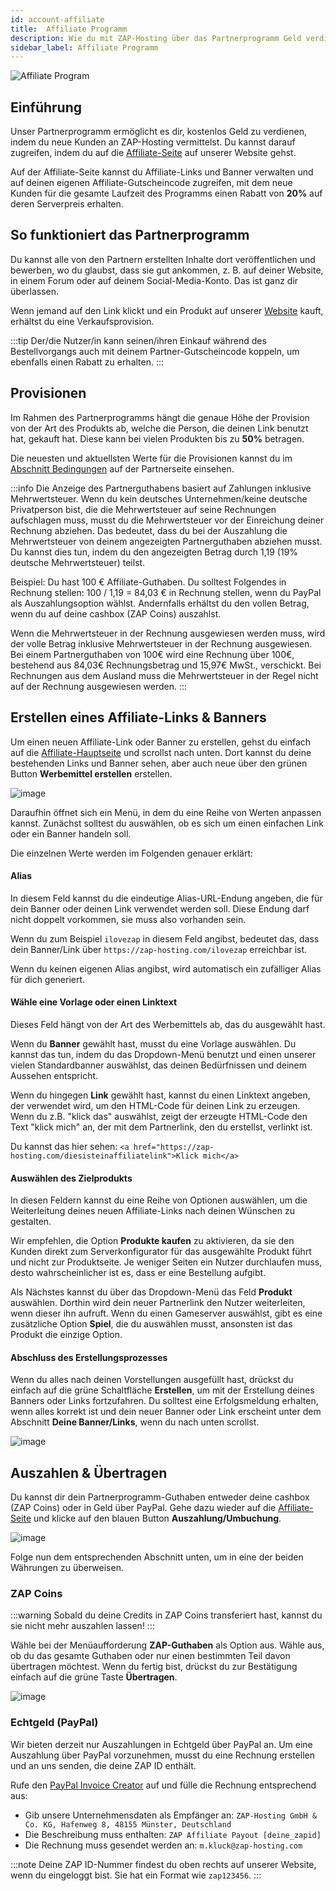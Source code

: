 ```yaml
---
id: account-affiliate
title:  Affiliate Programm
description: Wie du mit ZAP-Hosting über das Partnerprogramm Geld verdienen kannst - ZAP-Hosting.com Dokumentation
sidebar_label: Affiliate Programm
---
```


![Affiliate Program](https://screensaver01.zap-hosting.com/index.php/s/GoXwRnHrRARc4jk/preview)

## Einführung
Unser Partnerprogramm ermöglicht es dir, kostenlos Geld zu verdienen, indem du neue Kunden an ZAP-Hosting vermittelst. Du kannst darauf zugreifen, indem du auf die [Affiliate-Seite](https://zap-hosting.com/en/customer/affiliate/) auf unserer Website gehst.

Auf der Affiliate-Seite kannst du Affiliate-Links und Banner verwalten und auf deinen eigenen Affiliate-Gutscheincode zugreifen, mit dem neue Kunden für die gesamte Laufzeit des Programms einen Rabatt von **20%** auf deren Serverpreis erhalten.

## So funktioniert das Partnerprogramm
Du kannst alle von den Partnern erstellten Inhalte dort veröffentlichen und bewerben, wo du glaubst, dass sie gut ankommen, z. B. auf deiner Website, in einem Forum oder auf deinem Social-Media-Konto. Das ist ganz dir überlassen.

Wenn jemand auf den Link klickt und ein Produkt auf unserer [Website](https://zap-hosting.com/) kauft, erhältst du eine Verkaufsprovision. 

:::tip
Der/die Nutzer/in kann seinen/ihren Einkauf während des Bestellvorgangs auch mit deinem Partner-Gutscheincode koppeln, um ebenfalls einen Rabatt zu erhalten.
:::

## Provisionen
Im Rahmen des Partnerprogramms hängt die genaue Höhe der Provision von der Art des Produkts ab, welche die Person, die deinen Link benutzt hat, gekauft hat. Diese kann bei vielen Produkten bis zu **50%** betragen.

Die neuesten und aktuellsten Werte für die Provisionen kannst du im [Abschnitt Bedingungen](https://zap-hosting.com/en/customer/affiliate/conditions/) auf der Partnerseite einsehen.

:::info
Die Anzeige des Partnerguthabens basiert auf Zahlungen inklusive Mehrwertsteuer. Wenn du kein deutsches Unternehmen/keine deutsche Privatperson bist, die die Mehrwertsteuer auf seine Rechnungen aufschlagen muss, musst du die Mehrwertsteuer vor der Einreichung deiner Rechnung abziehen. Das bedeutet, dass du bei der Auszahlung die Mehrwertsteuer von deinem angezeigten Partnerguthaben abziehen musst. Du kannst dies tun, indem du den angezeigten Betrag durch 1,19 (19% deutsche Mehrwertsteuer) teilst.

Beispiel: Du hast 100 € Affiliate-Guthaben. Du solltest Folgendes in Rechnung stellen: 100 / 1,19 = 84,03 € in Rechnung stellen, wenn du PayPal als Auszahlungsoption wählst. Andernfalls erhältst du den vollen Betrag, wenn du auf deine cashbox (ZAP Coins) auszahlst.

Wenn die Mehrwertsteuer in der Rechnung ausgewiesen werden muss, wird der volle Betrag inklusive Mehrwertsteuer in der Rechnung ausgewiesen. Bei einem Partnerguthaben von 100€ wird eine Rechnung über 100€, bestehend aus 84,03€ Rechnungsbetrag und 15,97€ MwSt., verschickt. Bei Rechnungen aus dem Ausland muss die Mehrwertsteuer in der Regel nicht auf der Rechnung ausgewiesen werden.
:::

## Erstellen eines Affiliate-Links & Banners
Um einen neuen Affiliate-Link oder Banner zu erstellen, gehst du einfach auf die [Affiliate-Hauptseite](https://zap-hosting.com/en/customer/affiliate/) und scrollst nach unten. Dort kannst du deine bestehenden Links und Banner sehen, aber auch neue über den grünen Button **Werbemittel erstellen** erstellen.

![image](https://screensaver01.zap-hosting.com/index.php/s/3KTLeT7y4PzZtLS/preview)

Daraufhin öffnet sich ein Menü, in dem du eine Reihe von Werten anpassen kannst. Zunächst solltest du auswählen, ob es sich um einen einfachen Link oder ein Banner handeln soll.

Die einzelnen Werte werden im Folgenden genauer erklärt:

#### Alias
In diesem Feld kannst du die eindeutige Alias-URL-Endung angeben, die für dein Banner oder deinen Link verwendet werden soll. Diese Endung darf nicht doppelt vorkommen, sie muss also vorhanden sein.

Wenn du zum Beispiel `ilovezap` in diesem Feld angibst, bedeutet das, dass dein Banner/Link über `https://zap-hosting.com/ilovezap` erreichbar ist.

Wenn du keinen eigenen Alias angibst, wird automatisch ein zufälliger Alias für dich generiert.

#### Wähle eine Vorlage oder einen Linktext
Dieses Feld hängt von der Art des Werbemittels ab, das du ausgewählt hast. 

Wenn du **Banner** gewählt hast, musst du eine Vorlage auswählen. Du kannst das tun, indem du das Dropdown-Menü benutzt und einen unserer vielen Standardbanner auswählst, das deinen Bedürfnissen und deinem Aussehen entspricht.

Wenn du hingegen **Link** gewählt hast, kannst du einen Linktext angeben, der verwendet wird, um den HTML-Code für deinen Link zu erzeugen. Wenn du z.B. "klick das" auswählst, zeigt der erzeugte HTML-Code den Text "klick mich" an, der mit dem Partnerlink, den du erstellst, verlinkt ist. 

Du kannst das hier sehen: `<a href="https://zap-hosting.com/diesisteinaffiliatelink">Klick mich</a>`

#### Auswählen des Zielprodukts
In diesen Feldern kannst du eine Reihe von Optionen auswählen, um die Weiterleitung deines neuen Affiliate-Links nach deinen Wünschen zu gestalten.

Wir empfehlen, die Option **Produkte kaufen** zu aktivieren, da sie den Kunden direkt zum Serverkonfigurator für das ausgewählte Produkt führt und nicht zur Produktseite. Je weniger Seiten ein Nutzer durchlaufen muss, desto wahrscheinlicher ist es, dass er eine Bestellung aufgibt.

Als Nächstes kannst du über das Dropdown-Menü das Feld **Produkt** auswählen. Dorthin wird dein neuer Partnerlink den Nutzer weiterleiten, wenn dieser ihn aufruft. Wenn du einen Gameserver auswählst, gibt es eine zusätzliche Option **Spiel**, die du auswählen musst, ansonsten ist das Produkt die einzige Option.

#### Abschluss des Erstellungsprozesses
Wenn du alles nach deinen Vorstellungen ausgefüllt hast, drückst du einfach auf die grüne Schaltfläche **Erstellen**, um mit der Erstellung deines Banners oder Links fortzufahren. Du solltest eine Erfolgsmeldung erhalten, wenn alles korrekt ist und dein neuer Banner oder Link erscheint unter dem Abschnitt **Deine Banner/Links**, wenn du nach unten scrollst.

![image](https://screensaver01.zap-hosting.com/index.php/s/724JJWXKptMB9qR/preview)

## Auszahlen & Übertragen

Du kannst dir dein Partnerprogramm-Guthaben entweder deine cashbox (ZAP Coins) oder in Geld über PayPal. Gehe dazu wieder auf die [Affiliate-Seite](https://zap-hosting.com/en/customer/affiliate/) und klicke auf den blauen Button **Auszahlung/Umbuchung**.

![image](https://screensaver01.zap-hosting.com/index.php/s/639MHYsCXnf7YeP/preview)

Folge nun dem entsprechenden Abschnitt unten, um in eine der beiden Währungen zu überweisen.

### ZAP Coins

:::warning
Sobald du deine Credits in ZAP Coins transferiert hast, kannst du sie nicht mehr auszahlen lassen!
:::

Wähle bei der Menüaufforderung **ZAP-Guthaben** als Option aus. Wähle aus, ob du das gesamte Guthaben oder nur einen bestimmten Teil davon übertragen möchtest. Wenn du fertig bist, drückst du zur Bestätigung einfach auf die grüne Taste **Übertragen**.

![image](https://screensaver01.zap-hosting.com/index.php/s/AEoNwL7sMGsQD6Z/preview)

### Echtgeld (PayPal)

Wir bieten derzeit nur Auszahlungen in Echtgeld über PayPal an. Um eine Auszahlung über PayPal vorzunehmen, musst du eine Rechnung erstellen und an uns senden, die deine ZAP ID enthält.

Rufe den [PayPal Invoice Creator](https://www.paypal.com/invoice/create?fromWidget=newuser) auf und fülle die Rechnung entsprechend aus:

- Gib unsere Unternehmensdaten als Empfänger an: `ZAP-Hosting GmbH & Co. KG, Hafenweg 8, 48155 Münster, Deutschland`
- Die Beschreibung muss enthalten: `ZAP Affiliate Payout [deine_zapid]`
- Die Rechnung muss gesendet werden an: `m.kluck@zap-hosting.com`

:::note
Deine ZAP ID-Nummer findest du oben rechts auf unserer Website, wenn du eingeloggt bist. Sie hat ein Format wie `zap123456`.
:::